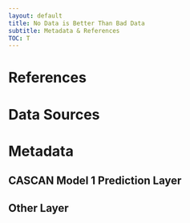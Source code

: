 ```yaml
---
layout: default
title: No Data is Better Than Bad Data
subtitle: Metadata & References
TOC: T
---
```


# References

# Data Sources

# Metadata

## CASCAN Model 1 Prediction Layer

## Other Layer
